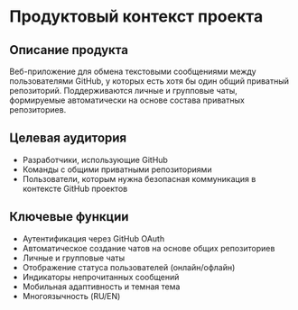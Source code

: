 # Продуктовый контекст проекта

## Описание продукта
Веб-приложение для обмена текстовыми сообщениями между пользователями GitHub, у которых есть хотя бы один общий приватный репозиторий. Поддерживаются личные и групповые чаты, формируемые автоматически на основе состава приватных репозиториев.

## Целевая аудитория
- Разработчики, использующие GitHub
- Команды с общими приватными репозиториями
- Пользователи, которым нужна безопасная коммуникация в контексте GitHub проектов

## Ключевые функции
- Аутентификация через GitHub OAuth
- Автоматическое создание чатов на основе общих репозиториев
- Личные и групповые чаты
- Отображение статуса пользователей (онлайн/офлайн)
- Индикаторы непрочитанных сообщений
- Мобильная адаптивность и темная тема
- Многоязычность (RU/EN)
